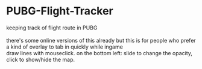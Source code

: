 # PUBG-Flight-Tracker
keeping track of flight route in PUBG<br />  
there's some online versions of this already but this is for people who prefer a kind of overlay to tab in quickly while ingame  <br /> draw lines with mouseclick. on the bottom left: slide to change the opacity, click to show/hide the map.
